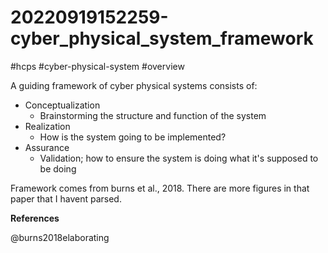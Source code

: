 # 20220919152259-cyber_physical_system_framework

#hcps #cyber-physical-system #overview

A guiding framework of cyber physical systems consists of:

* Conceptualization
    * Brainstorming the structure and function of the system
* Realization
    * How is the system going to be implemented?
* Assurance
    * Validation; how to ensure the system is doing what it's supposed to be doing

Framework comes from burns et al., 2018. There are more figures in that paper that I havent parsed.

**References**

@burns2018elaborating
